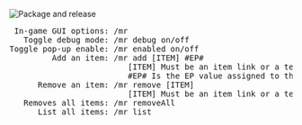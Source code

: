 ![Package and release](https://github.com/trumpetx/mailrobot/workflows/Package%20and%20release/badge.svg)
<pre>
 In-game GUI options: /mr
   Toggle debug mode: /mr debug on/off
Toggle pop-up enable: /mr enabled on/off
         Add an item: /mr add [ITEM] #EP#
                         [ITEM] Must be an item link or a text item name with no spaces
                         #EP# Is the EP value assigned to that item
      Remove an item: /mr remove [ITEM]
                         [ITEM] Must be an item link or a text item name with no spaces
   Removes all items: /mr removeAll
      List all items: /mr list
</pre>
